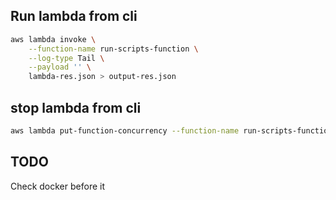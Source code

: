 ## Run lambda from cli
``` sh
aws lambda invoke \
    --function-name run-scripts-function \
    --log-type Tail \
    --payload '' \
    lambda-res.json > output-res.json
```
## stop lambda from cli
``` sh
aws lambda put-function-concurrency --function-name run-scripts-function --reserved-concurrent-executions 0
```

## TODO
Check docker before it